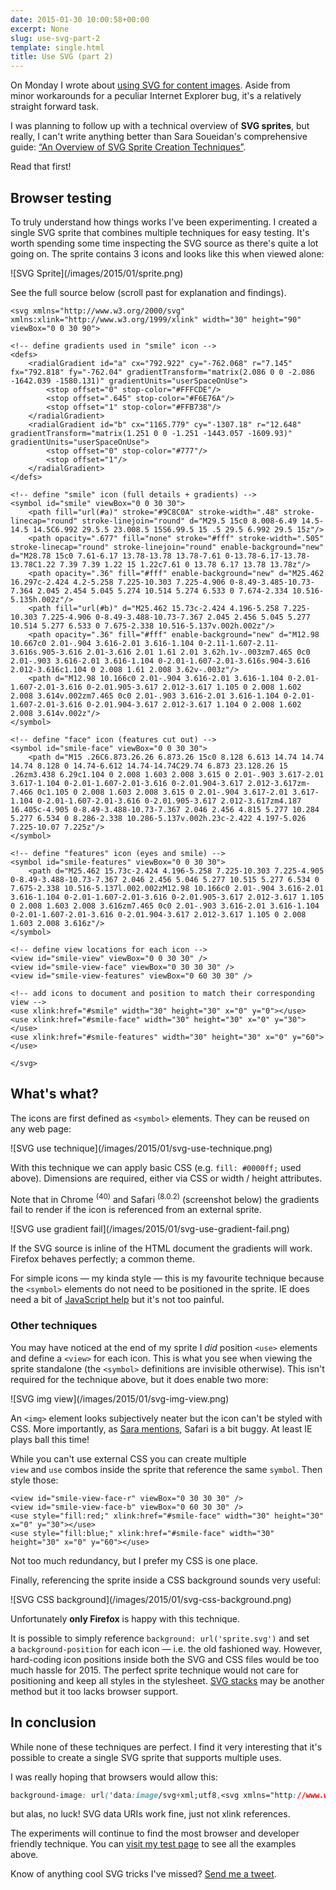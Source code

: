 ```yaml
---
date: 2015-01-30 10:00:58+00:00
excerpt: None
slug: use-svg-part-2
template: single.html
title: Use SVG (part 2)
---
```


On Monday I wrote about [using SVG for content images](/2015/01/26/use-svg-part-1/). Aside from minor workarounds for a peculiar Internet Explorer bug, it's a relatively straight forward task.

I was planning to follow up with a technical overview of **SVG sprites**, but really, I can't write anything better than Sara Soueidan's comprehensive guide: [“An Overview of SVG Sprite Creation Techniques”](http://24ways.org/2014/an-overview-of-svg-sprite-creation-techniques/).

Read that first!


## Browser testing


To truly understand how things works I've been experimenting. I created a single SVG sprite that combines multiple techniques for easy testing. It's worth spending some time inspecting the SVG source as there's quite a lot going on. The sprite contains 3 icons and looks like this when viewed alone:

<p class="b-post__image">![SVG Sprite](/images/2015/01/sprite.png)</p>

See the full source below (scroll past for explanation and findings).

````markup
<svg xmlns="http://www.w3.org/2000/svg" xmlns:xlink="http://www.w3.org/1999/xlink" width="30" height="90" viewBox="0 0 30 90">

<!-- define gradients used in "smile" icon -->
<defs>
    <radialGradient id="a" cx="792.922" cy="-762.068" r="7.145" fx="792.818" fy="-762.04" gradientTransform="matrix(2.086 0 0 -2.086 -1642.039 -1580.131)" gradientUnits="userSpaceOnUse">
        <stop offset="0" stop-color="#FFFCDE"/>
        <stop offset=".645" stop-color="#F6E76A"/>
        <stop offset="1" stop-color="#FFB738"/>
    </radialGradient>
    <radialGradient id="b" cx="1165.779" cy="-1307.18" r="12.648" gradientTransform="matrix(1.251 0 0 -1.251 -1443.057 -1609.93)" gradientUnits="userSpaceOnUse">
        <stop offset="0" stop-color="#777"/>
        <stop offset="1"/>
    </radialGradient>
</defs>

<!-- define "smile" icon (full details + gradients) -->
<symbol id="smile" viewBox="0 0 30 30">
    <path fill="url(#a)" stroke="#9C8C0A" stroke-width=".48" stroke-linecap="round" stroke-linejoin="round" d="M29.5 15c0 8.008-6.49 14.5-14.5 14.5C6.992 29.5.5 23.008.5 15S6.99.5 15 .5 29.5 6.992 29.5 15z"/>
    <path opacity=".677" fill="none" stroke="#fff" stroke-width=".505" stroke-linecap="round" stroke-linejoin="round" enable-background="new" d="M28.78 15c0 7.61-6.17 13.78-13.78 13.78-7.61 0-13.78-6.17-13.78-13.78C1.22 7.39 7.39 1.22 15 1.22c7.61 0 13.78 6.17 13.78 13.78z"/>
    <path opacity=".36" fill="#fff" enable-background="new" d="M25.462 16.297c-2.424 4.2-5.258 7.225-10.303 7.225-4.906 0-8.49-3.485-10.73-7.364 2.045 2.454 5.045 5.274 10.514 5.274 6.533 0 7.674-2.334 10.516-5.135h.002z"/>
    <path fill="url(#b)" d="M25.462 15.73c-2.424 4.196-5.258 7.225-10.303 7.225-4.906 0-8.49-3.488-10.73-7.367 2.045 2.456 5.045 5.277 10.514 5.277 6.533 0 7.675-2.338 10.516-5.137v.002h.002z"/>
    <path opacity=".36" fill="#fff" enable-background="new" d="M12.98 10.667c0 2.01-.904 3.616-2.01 3.616-1.104 0-2.11-1.607-2.11-3.616s.905-3.616 2.01-3.616 2.01 1.61 2.01 3.62h.1v-.003zm7.465 0c0 2.01-.903 3.616-2.01 3.616-1.104 0-2.01-1.607-2.01-3.616s.904-3.616 2.012-3.616c1.104 0 2.008 1.61 2.008 3.62v-.003z"/>
    <path d="M12.98 10.166c0 2.01-.904 3.616-2.01 3.616-1.104 0-2.01-1.607-2.01-3.616 0-2.01.905-3.617 2.012-3.617 1.105 0 2.008 1.602 2.008 3.614v.002zm7.465 0c0 2.01-.903 3.616-2.01 3.616-1.104 0-2.01-1.607-2.01-3.616 0-2.01.904-3.617 2.012-3.617 1.104 0 2.008 1.602 2.008 3.614v.002z"/>
</symbol>

<!-- define "face" icon (features cut out) -->
<symbol id="smile-face" viewBox="0 0 30 30">
    <path d="M15 .26C6.873.26.26 6.873.26 15c0 8.128 6.613 14.74 14.74 14.74 8.128 0 14.74-6.612 14.74-14.74C29.74 6.873 23.128.26 15 .26zm3.438 6.29c1.104 0 2.008 1.603 2.008 3.615 0 2.01-.903 3.617-2.01 3.617-1.104 0-2.01-1.607-2.01-3.616 0-2.01.904-3.617 2.012-3.617zm-7.466 0c1.105 0 2.008 1.603 2.008 3.615 0 2.01-.904 3.617-2.01 3.617-1.104 0-2.01-1.607-2.01-3.616 0-2.01.905-3.617 2.012-3.617zm4.187 16.405c-4.905 0-8.49-3.488-10.73-7.367 2.046 2.456 4.815 5.277 10.284 5.277 6.534 0 8.286-2.338 10.286-5.137v.002h.23c-2.422 4.197-5.026 7.225-10.07 7.225z"/>
</symbol>

<!-- define "features" icon (eyes and smile) -->
<symbol id="smile-features" viewBox="0 0 30 30">
    <path d="M25.462 15.73c-2.424 4.196-5.258 7.225-10.303 7.225-4.905 0-8.49-3.488-10.73-7.367 2.046 2.456 5.046 5.277 10.515 5.277 6.534 0 7.675-2.338 10.516-5.137l.002.002zM12.98 10.166c0 2.01-.904 3.616-2.01 3.616-1.104 0-2.01-1.607-2.01-3.616 0-2.01.905-3.617 2.012-3.617 1.105 0 2.008 1.603 2.008 3.616zm7.465 0c0 2.01-.903 3.616-2.01 3.616-1.104 0-2.01-1.607-2.01-3.616 0-2.01.904-3.617 2.012-3.617 1.105 0 2.008 1.603 2.008 3.616z"/>
</symbol>

<!-- define view locations for each icon -->
<view id="smile-view" viewBox="0 0 30 30" />
<view id="smile-view-face" viewBox="0 30 30 30" />
<view id="smile-view-features" viewBox="0 60 30 30" />

<!-- add icons to document and position to match their corresponding view -->
<use xlink:href="#smile" width="30" height="30" x="0" y="0"></use>
<use xlink:href="#smile-face" width="30" height="30" x="0" y="30"></use>
<use xlink:href="#smile-features" width="30" height="30" x="0" y="60"></use>

</svg>
````



## What's what?


The icons are first defined as `<symbol>` elements. They can be reused on any web page:

<p class="b-post__image">![SVG use technique](/images/2015/01/svg-use-technique.png)</p>

With this technique we can apply basic CSS (e.g. `fill: #0000ff;` used above). Dimensions are required, either via CSS or width / height attributes.

Note that in Chrome <sup>(40)</sup> and Safari <sup>(8.0.2)</sup> (screenshot below) the gradients fail to render if the icon is referenced from an external sprite.

<p class="b-post__image">![SVG use gradient fail](/images/2015/01/svg-use-gradient-fail.png)</p>

If the SVG source is inline of the HTML document the gradients will work. Firefox behaves perfectly; a common theme.

For simple icons — my kinda style — this is my favourite technique because the `<symbol>` elements do not need to be positioned in the sprite. IE does need a bit of [JavaScript help](https://github.com/jonathantneal/svg4everybody) but it's not too painful.


### Other techniques


You may have noticed at the end of my sprite I _did_ position `<use>` elements and define a `<view>` for each icon. This is what you see when viewing the sprite standalone (the `<symbol>` definitions are invisible otherwise). This isn't required for the technique above, but it does enable two more:

<p class="b-post__image">![SVG img view](/images/2015/01/svg-img-view.png)</p>

An `<img>` element looks subjectively neater but the icon can't be styled with CSS. More importantly, as [Sara mentions](http://24ways.org/2014/an-overview-of-svg-sprite-creation-techniques/), Safari is a bit buggy. At least IE plays ball this time!

While you can't use external CSS you can create multiple `view` and `use` combos inside the sprite that reference the same `symbol`. Then style those:

````markup
<view id="smile-view-face-r" viewBox="0 30 30 30" />
<view id="smile-view-face-b" viewBox="0 60 30 30" />
<use style="fill:red;" xlink:href="#smile-face" width="30" height="30" x="0" y="30"></use>
<use style="fill:blue;" xlink:href="#smile-face" width="30" height="30" x="0" y="60"></use>
````

Not too much redundancy, but I prefer my CSS is one place.

Finally, referencing the sprite inside a CSS background sounds very useful:

<p class="b-post__image">![SVG CSS background](/images/2015/01/svg-css-background.png)</p>

Unfortunately **only Firefox** is happy with this technique.

It is possible to simply reference `background: url('sprite.svg')` and set a `background-position` for each icon — i.e. the old fashioned way. However, hard-coding icon positions inside both the SVG and CSS files would be too much hassle for 2015. The perfect sprite technique would not care for positioning and keep all styles in the stylesheet. [SVG stacks](http://simurai.com/blog/2012/04/02/svg-stacks/) may be another method but it too lacks browser support.


## In conclusion


While none of these techniques are perfect. I find it very interesting that it's possible to create a single SVG sprite that supports multiple uses.

I was really hoping that browsers would allow this:

````css
background-image: url('data:image/svg+xml;utf8,<svg xmlns="http://www.w3.org/2000/svg"><use xlink:href="sprite.svg#smile-face"></use></svg>');
````

but alas, no luck! SVG data URIs work fine, just not xlink references.

The experiments will continue to find the most browser and developer friendly technique. You can [visit my test page](https://dbushell.com/demos/svg/2015-01-29/svg-sprite.html) to see all the examples above.

Know of anything cool SVG tricks I've missed? [Send me a tweet](http://twitter.com/dbushell).
